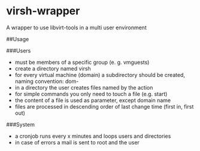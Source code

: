 virsh-wrapper
=============

A wrapper to use libvirt-tools in a multi user environment

##Usage

###Users
* must be members of a specific group (e. g. vmguests)
* create a directory named virsh
* for every virtual machine (domain) a subdirectory should be created, naming convention: dom-<domain name>
* in a directory the user creates files named by the action
 * for simple commands you only need to touch a file (e.g. start)
 * the content of a file is used as parameter, except domain name
* files are processed in descending order of last change time (first in, first out)
 
###System
* a cronjob runs every x minutes and loops users and directories
* in case of errors a mail is sent to root and the user

  
